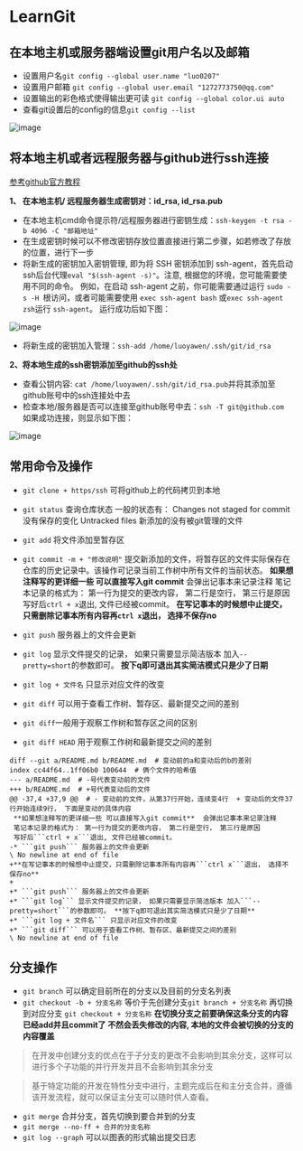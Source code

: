 # LearnGit
## 在本地主机或服务器端设置git用户名以及邮箱
* 设置用户名```git config --global user.name "luo0207"```
* 设置用户邮箱 ```git config --global user.email "1272773750@qq.com"```
* 设置输出的彩色格式使得输出更可读 ```git config --global color.ui auto```
* 查看git设置后的config的信息```git config --list```

![image](https://github.com/luo0207/LearnGit/assets/104191820/8c2bf26c-4667-457e-b278-ee0de3e6c643)


## 将本地主机或者远程服务器与github进行ssh连接
[参考github官方教程](https://docs.github.com/zh/authentication/connecting-to-github-with-ssh/about-ssh)

**1、 在本地主机/ 远程服务器生成密钥对：id_rsa, id_rsa.pub**
*  在本地主机cmd命令提示符/远程服务器进行密钥生成：```ssh-keygen -t rsa -b 4096 -C "邮箱地址"```
*  在生成密钥时候可以不修改密钥存放位置直接进行第二步骤，如若修改了存放的位置，进行下一步
*  将新生成的密钥加入密钥管理, 即为将 SSH 密钥添加到 ssh-agent，首先启动ssh后台代理```eval "$(ssh-agent -s)"```。注意, 根据您的环境，您可能需要使用不同的命令。 例如，在启动 ssh-agent 之前，你可能需要通过运行 ```sudo -s -H ```根访问，或者可能需要使用 ```exec ssh-agent bash``` 或``` exec ssh-agent zsh ```运行 ```ssh-agent```。
  运行成功后如下图：

 ![image](https://github.com/luo0207/LearnGit/assets/104191820/cfb04ad4-311b-4cf8-9611-fffc6f41c901)
*  将新生成的密钥加入管理：```ssh-add /home/luoyawen/.ssh/git/id_rsa```

**2、将本地生成的ssh密钥添加至github的ssh处**
* 查看公钥内容: ```cat /home/luoyawen/.ssh/git/id_rsa.pub```并将其添加至github账号中的ssh连接处中去
* 检查本地/服务器是否可以连接至github账号中去：```ssh -T git@github.com``` 如果成功连接，则显示如下图：
  
 ![image](https://github.com/luo0207/LearnGit/assets/104191820/e446a940-e3dd-473f-b71e-63a4717431f8)


## 常用命令及操作
* ```git clone + https/ssh``` 可将github上的代码拷贝到本地
* ```git status``` 查询仓库状态
  一般的状态有： Changes not staged for commit  没有保存的变化
                Untracked files  新添加的没有被git管理的文件
* ```git add``` 将文件添加至暂存区
* ```git commit -m + "修改说明"``` 提交新添加的文件，将暂存区的文件实际保存在仓库的历史记录中。该操作可记录当前工作树中所有文件的当前状态。
**如果想注释写的更详细一些 可以直接写入git commit**  会弹出记事本来记录注释
笔记本记录的格式为： 第一行为提交的更改内容， 第二行是空行， 第三行是原因
写好后```ctrl + x```退出, 文件已经被commit。
**在写记事本的时候想中止提交，只需删除记事本所有内容再```ctrl x```退出， 选择不保存no**

* ```git push``` 服务器上的文件会更新
* ```git log``` 显示文件提交的记录， 如果只需要显示简洁版本 加入```--pretty=short```的参数即可。 **按下q即可退出其实简洁模式只是少了日期** 
* ```git log + 文件名``` 只显示对应文件的改变
* ```git diff``` 可以用于查看工作树、暂存区、最新提交之间的差别
* ```git diff```一般用于观察工作树和暂存区之间的区别
* ```git diff HEAD``` 用于观察工作树和最新提交之间的差别
```
diff --git a/README.md b/README.md  # 变动前的a和变动后的b的差别
index cc44f64..1ff06b0 100644  # 俩个文件的哈希值
--- a/README.md  # -号代表变动前的文件
+++ b/README.md  # +号代表变动后的文件
@@ -37,4 +37,9 @@  # - 变动前的文件，从第37行开始，连续变4行  + 变动后的文件37行开始连续9行， 下面是变动的具体内容
 **如果想注释写的更详细一些 可以直接写入git commit**  会弹出记事本来记录注释   
 笔记本记录的格式为： 第一行为提交的更改内容， 第二行是空行， 第三行是原因
 写好后```ctrl + x```退出, 文件已经被commit。
-* ```git push``` 服务器上的文件会更新
\ No newline at end of file
+**在写记事本的时候想中止提交，只需删除记事本所有内容再```ctrl x```退出， 选择不保存no**
+
+* ```git push``` 服务器上的文件会更新
+* ```git log``` 显示文件提交的记录， 如果只需要显示简洁版本 加入```--pretty=short```的参数即可。 **按下q即可退出其实简洁模式只是少了日期**
+* ```git log + 文件名``` 只显示对应文件的改变
+* ```git diff``` 可以用于查看工作树、暂存区、最新提交之间的差别  
\ No newline at end of file
```

## 分支操作
* ```git branch```  可以确定目前所在的分支以及目前的分支名列表
* ```git checkout -b + 分支名称```   等价于先创建分支```git branch + 分支名称```  再切换到对应分支 ```git checkout + 分支名称```  **在切换分支之前要确保这条分支的内容已经add并且commit了 不然会丢失修改的内容, 本地的文件会被切换的分支的内容覆盖**

> 在开发中创建分支的优点在于子分支的更改不会影响到其余分支，这样可以进行多个子功能的并行开发并且不会影响到其余分支

> 基于特定功能的开发在特性分支中进行，主题完成后在和主分支合并，遵循该开发流程，就可以保证主分支可以随时供人查看。
* ```git merge``` 合并分支，首先切换到要合并到的分支 
* ```git merge --no-ff + 合并的分支名称```
* ```git log --graph``` 可以以图表的形式输出提交日志